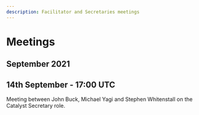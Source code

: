 ```yaml
---
description: Facilitator and Secretaries meetings
---
```


# Meetings

## September 2021

## 14th September - 17:00 UTC

Meeting between John Buck, Michael Yagi and Stephen Whitenstall on the Catalyst Secretary role.





